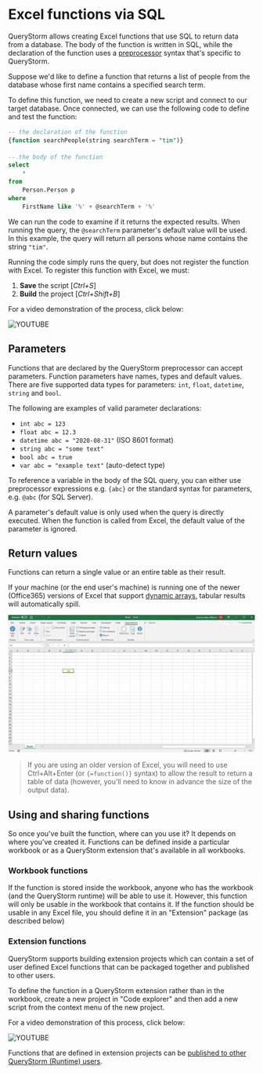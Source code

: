 # Excel functions via SQL

QueryStorm allows creating Excel functions that use SQL to return data from a database. The body of the function is written in SQL, while the declaration of the function uses a [preprocessor](todo) syntax that's specific to QueryStorm.

Suppose we'd like to define a function that returns a list of people from the database whose first name contains a specified search term.

To define this function, we need to create a new script and connect to our target database. Once connected, we can use the following code to define and test the function:

```sql
-- the declaration of the function
{function searchPeople(string searchTerm = "tim")}

-- the body of the function
select
	*
from
	Person.Person p
where
	FirstName like '%' + @searchTerm + '%'
```

We can run the code to examine if it returns the expected results. When running the query, the `@searchTerm` parameter's default value will be used. In this example, the query will return all persons whose name contains the string `"tim"`.

Running the code simply runs the query, but does not register the function with Excel. To register this function with Excel, we must:

1. **Save** the script [*Ctrl+S*]
2. **Build** the project [*Ctrl+Shift+B*]

For a video demonstration of the process, click below:

![YOUTUBE](rmya2vbUv18)

## Parameters

Functions that are declared by the QueryStorm preprocessor can accept parameters. Function parameters have names, types and default values. There are five supported data types for parameters: `int`, `float`, `datetime`, `string` and `bool`.

The following are examples of valid parameter declarations:

- `int abc = 123`
- `float abc = 12.3`
- `datetime abc = "2020-08-31"` (ISO 8601 format)
- `string abc = "some text"`
- `bool abc = true`
- `var abc = "example text"` (auto-detect type)

To reference a variable in the body of the SQL query, you can either use preprocessor expressions e.g. `{abc}` or the standard syntax for parameters, e.g. `@abc` (for SQL Server).

A parameter's default value is only used when the query is directly executed. When the function is called from Excel, the default value of the parameter is ignored.  

## Return values

Functions can return a single value or an entire table as their result.

If your machine (or the end user's machine) is running one of the newer (Office365) versions of Excel that support [dynamic arrays][1], tabular results will automatically spill.

![Dynamic function spill](../Images/dynamic_func_spill.gif)

> If you are using an older version of Excel, you will need to use Ctrl+Alt+Enter (or `{=function()}` syntax) to allow the result to return a table of data (however, you'll need to know in advance the size of the output data).

## Using and sharing functions

So once you've built the function, where can you use it? It depends on where you've created it. Functions can be defined inside a particular workbook or as a QueryStorm extension that's available in all workbooks.

### Workbook functions

If the function is stored inside the workbook, anyone who has the workbook (and the QueryStorm runtime) will be able to use it. However, this function will only be usable in the workbook that contains it. If the function should be usable in any Excel file, you should define it in an "Extension" package (as described below)

### Extension functions

QueryStorm supports building extension projects which can contain a set of user defined Excel functions that can be packaged together and published to other users.

To define the function in a QueryStorm extension rather than in the workbook, create a new project in "Code explorer" and then add a new script from the context menu of the new project.

For a video demonstration of this process, click below:

![YOUTUBE](9mhYVjngI5w)

Functions that are defined in extension projects can be [published to other QueryStorm (Runtime) users](todo).

[1]: https://support.microsoft.com/en-us/office/dynamic-array-formulas-in-non-dynamic-aware-excel-696e164e-306b-4282-ae9d-aa88f5502fa2

